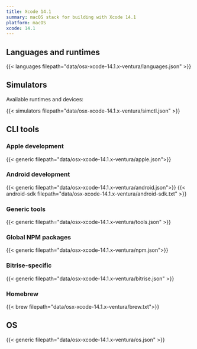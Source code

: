 ```yaml
---
title: Xcode 14.1
summary: macOS stack for building with Xcode 14.1
platform: macOS
xcode: 14.1
---
```


## Languages and runtimes

{{< languages filepath="data/osx-xcode-14.1.x-ventura/languages.json" >}}

## Simulators

Available runtimes and devices:

{{< simulators filepath="data/osx-xcode-14.1.x-ventura/simctl.json" >}}

## CLI tools

### Apple development

{{< generic filepath="data/osx-xcode-14.1.x-ventura/apple.json">}}

### Android development

{{< generic filepath="data/osx-xcode-14.1.x-ventura/android.json">}}
{{< android-sdk filepath="data/osx-xcode-14.1.x-ventura/android-sdk.txt" >}}

### Generic tools

{{< generic filepath="data/osx-xcode-14.1.x-ventura/tools.json" >}}

### Global NPM packages

{{< generic filepath="data/osx-xcode-14.1.x-ventura/npm.json">}}

### Bitrise-specific

{{< generic filepath="data/osx-xcode-14.1.x-ventura/bitrise.json" >}}

### Homebrew

{{< brew filepath="data/osx-xcode-14.1.x-ventura/brew.txt">}}

## OS

{{< generic filepath="data/osx-xcode-14.1.x-ventura/os.json" >}}
